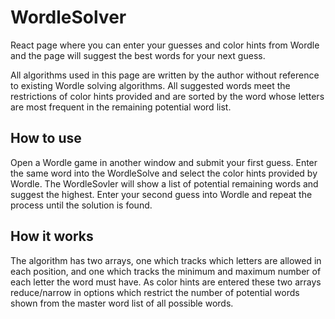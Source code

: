 # WordleSolver
React page where you can enter your guesses and color hints from Wordle and the page will suggest the best words for your next guess.

All algorithms used in this page are written by the author without reference to existing Wordle solving algorithms. All suggested words meet the restrictions of color hints provided and are sorted by the word whose letters are most frequent in the remaining potential word list.

## How to use
Open a Wordle game in another window and submit your first guess. Enter the same word into the WordleSolve and select the color hints provided by Wordle. The WordleSovler will show a list of potential remaining words and suggest the highest. Enter your second guess into Wordle and repeat the process until the solution is found.

## How it works
The algorithm has two arrays, one which tracks which letters are allowed in each position, and one which tracks the minimum and maximum number of each letter the word must have. As color hints are entered these two arrays reduce/narrow in options which restrict the number of potential words shown from the master word list of all possible words.
